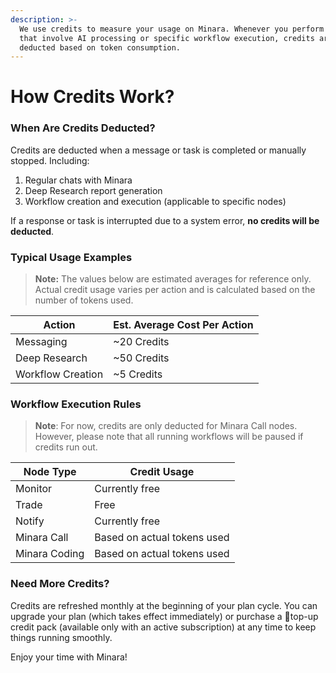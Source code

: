 ```yaml
---
description: >-
  We use credits to measure your usage on Minara. Whenever you perform actions
  that involve AI processing or specific workflow execution, credits are
  deducted based on token consumption.
---
```


# How Credits Work?

### When Are Credits Deducted?

Credits are deducted when a message or task is completed or manually stopped. Including:

1. Regular chats with Minara
2. Deep Research report generation
3. Workflow creation and execution (applicable to specific nodes)

If a response or task is interrupted due to a system error, **no credits will be deducted**.



### Typical Usage Examples

> **Note:** The values below are estimated averages for reference only. Actual credit usage varies per action and is calculated based on the number of tokens used.

| **Action**        | **Est. Average Cost Per Action** |
| ----------------- | -------------------------------- |
| Messaging         | \~20 Credits                     |
| Deep Research     | \~50 Credits                     |
| Workflow Creation | \~5 Credits                      |



### Workflow Execution Rules

> **Note**: For now, credits are only deducted for Minara Call nodes. However, please note that all running workflows will be paused if credits run out.

| **Node Type** | **Credit Usage**            |
| ------------- | --------------------------- |
| Monitor       | Currently free              |
| Trade         | Free                        |
| Notify        | Currently free              |
| Minara Call   | Based on actual tokens used |
| Minara Coding | Based on actual tokens used |



### **Need More Credits?**

Credits are refreshed monthly at the beginning of your plan cycle. You can upgrade your plan (which takes effect immediately) or purchase a top-up credit pack (available only with an active subscription) at any time to keep things running smoothly.



Enjoy your time with Minara!


